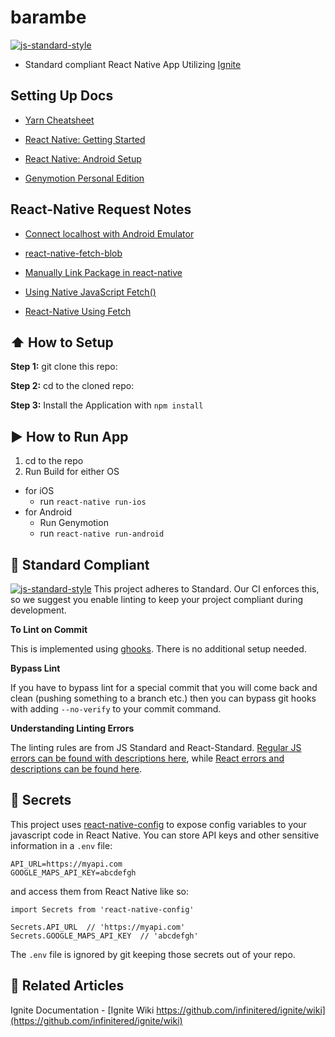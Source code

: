 #  barambe
[![js-standard-style](https://img.shields.io/badge/code%20style-standard-brightgreen.svg?style=flat)](http://standardjs.com/)

* Standard compliant React Native App Utilizing [Ignite](https://github.com/infinitered/ignite)

## Setting Up Docs

* [Yarn Cheatsheet](https://shift.infinite.red/npm-vs-yarn-cheat-sheet-8755b092e5cc#.1ckrhd77a)

* [React Native: Getting Started](https://facebook.github.io/react-native/docs/getting-started.html)

* [React Native: Android Setup](https://facebook.github.io/react-native/releases/0.23/docs/android-setup.html)

* [Genymotion Personal Edition](https://www.genymotion.com/fun-zone/)

## React-Native Request Notes

* [Connect localhost with Android Emulator](https://github.com/facebook/react-native/issues/10404#issuecomment-280553649)

* [react-native-fetch-blob](https://www.npmjs.com/package/react-native-fetch-blob) 

* [Manually Link Package in react-native](https://github.com/wkh237/react-native-fetch-blob/wiki/Manually-Link-Package)

* [Using Native JavaScript Fetch()](https://developer.mozilla.org/en-US/docs/Web/API/Fetch_API/Using_Fetch)

* [React-Native Using Fetch](https://facebook.github.io/react-native/docs/network.html) 


## :arrow_up: How to Setup

**Step 1:** git clone this repo:

**Step 2:** cd to the cloned repo:

**Step 3:** Install the Application with `npm install`


## :arrow_forward: How to Run App

1. cd to the repo
2. Run Build for either OS
  * for iOS
    * run `react-native run-ios`
  * for Android
    * Run Genymotion
    * run `react-native run-android`

## :no_entry_sign: Standard Compliant

[![js-standard-style](https://cdn.rawgit.com/feross/standard/master/badge.svg)](https://github.com/feross/standard)
This project adheres to Standard.  Our CI enforces this, so we suggest you enable linting to keep your project compliant during development.

**To Lint on Commit**

This is implemented using [ghooks](https://github.com/gtramontina/ghooks). There is no additional setup needed.

**Bypass Lint**

If you have to bypass lint for a special commit that you will come back and clean (pushing something to a branch etc.) then you can bypass git hooks with adding `--no-verify` to your commit command.

**Understanding Linting Errors**

The linting rules are from JS Standard and React-Standard.  [Regular JS errors can be found with descriptions here](http://eslint.org/docs/rules/), while [React errors and descriptions can be found here](https://github.com/yannickcr/eslint-plugin-react).

## :closed_lock_with_key: Secrets

This project uses [react-native-config](https://github.com/luggit/react-native-config) to expose config variables to your javascript code in React Native. You can store API keys
and other sensitive information in a `.env` file:

```
API_URL=https://myapi.com
GOOGLE_MAPS_API_KEY=abcdefgh
```

and access them from React Native like so:

```
import Secrets from 'react-native-config'

Secrets.API_URL  // 'https://myapi.com'
Secrets.GOOGLE_MAPS_API_KEY  // 'abcdefgh'
```

The `.env` file is ignored by git keeping those secrets out of your repo.

## :open_file_folder: Related Articles
Ignite Documentation - [Ignite Wiki https://github.com/infinitered/ignite/wiki](https://github.com/infinitered/ignite/wiki)
